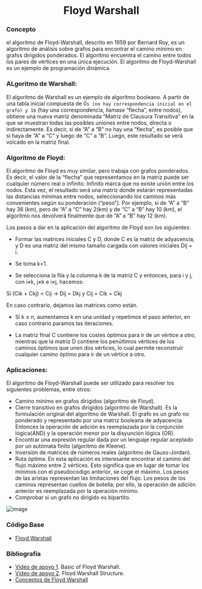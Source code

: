 <h1 align="center"> Floyd Warshall </h1>

### Concepto 

el algoritmo de Floyd-Warshall, descrito en 1959 por Bernard Roy, es un algoritmo de análisis sobre grafos para encontrar el camino mínimo en grafos dirigidos ponderados. El algoritmo encuentra el camino entre todos los pares de vértices en una única ejecución. El algoritmo de Floyd-Warshall es un ejemplo de programación dinámica.

### ALgoritmo de Warshall:
El algoritmo de Warshall es un ejemplo de algoritmo booleano. A partir de una tabla inicial compuesta de 0`s (no hay correspondencia inicial en el grafo) y 1`s (hay una correspondencia, llamase “flecha”, entre nodos), obtiene una nueva matriz denominada “Matriz de Clausura Transitiva” en la que se muestran todas las posibles uniones entre nodos, directa o indirectamente. Es decir, si de “A” a “B” no hay una “flecha”, es posible que si haya de “A” a “C” y luego de “C” a “B”. Luego, este resultado se verá volcado en la matriz final.

### Algoritmo de Floyd:
El algoritmo de Floyd es muy similar, pero trabaja con grafos ponderados. Es decir, el valor de la “flecha” que representamos en la matriz puede ser cualquier número real o infinito. Infinito marca que no existe unión entre los nodos. Esta vez, el resultado será una matriz donde estarán representadas las distancias mínimas entre nodos, seleccionando los caminos más convenientes según su ponderación (“peso”). Por ejemplo, si de “A” a “B” hay 36 (km), pero de “A” a “C” hay 2(km) y de “C” a “B” hay 10 (km), el algoritmo nos devolverá finalmente que de “A” a “B” hay 12 (km).

Los pasos a dar en la aplicación del algoritmo de Floyd son los siguientes:

* Formar las matrices iniciales C y D, donde C es la matriz de adyacencia, y D es una matriz del mismo tamaño cargada con valores iniciales Dij = i.

* Se toma k=1.

* Se selecciona la fila y la columna k de la matriz C y entonces, para i y j, con i≠k, j≠k e i≠j, hacemos:

Si (Cik + Ckj) < Cij → Dij = Dkj y Cij = Cik + Ckj

En caso contrario, dejamos las matrices como están.

* Si k ≤ n, aumentamos k en una unidad y repetimos el paso anterior, en caso contrario paramos las iteraciones.

* La matriz final C contiene los costes óptimos para ir de un vértice a otro, mientras que la matriz D contiene los penúltimos vértices de los caminos óptimos que unen dos vértices, lo cual permite reconstruir cualquier camino óptimo para ir de un vértice a otro.

### Aplicaciones:
El algoritmo de Floyd-Warshall puede ser utilizado para resolver los siguientes problemas, entre otros:

- Camino mínimo en grafos dirigidos (algoritmo de Floyd).
- Cierre transitivo en grafos dirigidos (algoritmo de Warshall). Es la formulación original del algoritmo de Warshall. El grafo es un grafo no ponderado y representado por una matriz booleana de adyacencia. Entonces la operación de adición es reemplazada por la conjunción lógica(AND) y la operación menor por la disyunción lógica (OR).
- Encontrar una expresión regular dada por un lenguaje regular aceptado por un autómata finito (algoritmo de Kleene).
- Inversión de matrices de números reales (algoritmo de Gauss-Jordan).
- Ruta óptima. En esta aplicación es interesante encontrar el camino del flujo máximo entre 2 vértices. Esto significa que en lugar de tomar los mínimos con el pseudocodigo anterior, se coge el máximo. Los pesos de las aristas representan las limitaciones del flujo. Los pesos de los caminos representan cuellos de botella; por ello, la operación de adición anterior es reemplazada por la operación mínimo.
- Comprobar si un grafo no dirigido es bipartito.

![image](https://user-images.githubusercontent.com/90888080/197367854-559bcf67-3e77-4ef7-a272-7be0c19c06cf.png)

### Código Base
- [Floyd Warshall](https://github.com/PabloAcker/Algoritmica/blob/main/Algoritmos%20de%20investigaci%C3%B3n/Algoritmo%20Floyd%20Warshall/floydWarshall.cpp)

### Bibliografía
- [Video de apoyo 1](https://www.youtube.com/watch?v=h-nmexY9gtA). Basic of Floyd Warshall.
- [Video de apoyo 2](https://www.youtube.com/watch?v=YKgckdyFCL0). Floyd Warshall Structure.
- [Conceptos de Floyd Warshall](https://es.wikipedia.org/wiki/Algoritmo_de_Floyd-Warshall#:~:text=En%20inform%C3%A1tica%2C%20el%20algoritmo%20de,v%C3%A9rtices%20en%20una%20%C3%BAnica%20ejecuci%C3%B3n.)

